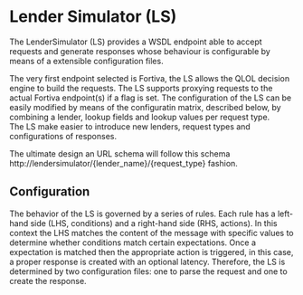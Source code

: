 # Lender Simulator (LS)

The LenderSimulator (LS) provides a WSDL endpoint able to accept requests and generate responses whose behaviour is configurable by means of a extensible configuration files. 

The very first endpoint selected is Fortiva, the LS allows the QLOL decision engine to build the requests. 
The LS supports proxying requests to the actual Fortiva endpoint(s) if a flag is set.
The configuration of the LS can be easily modified by means of the configuratin matrix, described below, by combining a lender, lookup fields and lookup values per request type.  
The LS make easier to introduce new lenders, request types and configurations of responses. 

The ultimate design an URL schema will follow this schema http://lendersimulator/{lender_name}/{request_type} fashion.

## Configuration
The behavior of the LS is governed by a series of rules. Each rule has a left- hand side (LHS, conditions) and a right-hand side (RHS, actions). In this context the LHS matches the content of the message with specific values to determine whether conditions match certain expectations. Once a expectation is matched then the appropriate action is triggered, in this case, a proper response is created with an optional latency. Therefore, the LS is determined by two configuration files: one to parse the request and one to create the response.
